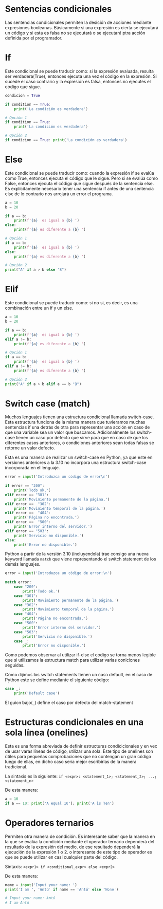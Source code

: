 # Sentencias condicionales

Las sentencias condicionales permiten la desición de acciones mediante expresiones booleanas. Básicamente si una expresión es cierta se ejecutará un código y si esta es falsa no se ejecutará o se ejecutará ptra acción definida por el programador.

# If
Este condicional se puede traducir como: si la expresión evaluada, resulta ser verdadera(True), entonces ejecuta una vez el código en la expresión. Si sucede el caso contrario y la expresión es falsa, entonces no ejecutes el código que sigue.
```python
condicion = True

if condition == True:
    print('La condición es verdadera')

# Opción 1
if condition == True:
    print('La condición es verdadera')

# Opción 2
if condicion == True: print('La condición es verdadera')
```

# Else
Este condicional se puede traducir como: cuando la expresión if se evalúa como True, entonces ejecuta el código que le sigue. Pero si se evalúa como False, entonces ejecuta el código que sigue después de la sentencia else. Es explícitamente necesario tener una sentencia if antes de una sentencia else de lo contrario nos arrojará un error el programa.

```python
a = 10
b = 20

if a == b:
    print(f'{a}  es igual a {b} ')
else:
    print(f'{a} es diferente a {b} ')

# Opción 1
if a == b:
    print(f'{a}  es igual a {b} ')
else:
    print(f'{a} es diferente a {b} ')

# Opción 2
print("A" if a > b else "B")
```

# Elif
Este condicional se puede traducir como: si no si, es decir, es una combinación entre un if y un else.

```python
a = 10
b = 20

if a == b:
    print(f'{a}  es igual a {b} ')
elif a != b:
    print(f'{a} es diferente a {b} ')

# Opción 1
if a == b:
    print(f'{a}  es igual a {b} ')
elif a != b:
    print(f'{a} es diferente a {b} ')

# Opción 2
print("A" if a > b elif a == b "B")
```

# Switch case (match)

Muchos lenguajes tienen una estructura condicional llamada switch-case. Esta estructura funciona de la misma manera que tuvieramos muchas sentencias if una detrás de otra para representar una acción en caso de que una variable sea un valor que buscamos. Adicionalmente los switch-case tienen un caso por defecto que sirve para que en caso de que los diferentes casos anteriores, o condiciones anteriores sean todas falsas se retorne un valor defecto.

Esta es una manera de realizar un switch-case en Python, ya que este en versiones anteriores a la 3.10 no incorpora una estructura switch-case incorporada en el lenguaje.
```python
error = input('Introduzca un código de error\n')
 
if error == "200":
    print('Todo ok.')
elif error == "301":
    print('Movimiento permanente de la página.')
elif error ==  "302":
    print('Movimiento temporal de la página.')
elif error ==  "404":
    print('Página no encontrada.')
elif error ==  "500":
    print('Error interno del servidor.')
elif error == "503":
    print('Servicio no disponible.')
else:
    print('Error no disponible.')
```

Python a partir de la versión 3.10 (incluyendola) trae consigo una nueva keyword llamada `match` que viene representando el switch statement de los demás lenguajes.

```python
error = input('Introduzca un código de error:\n')
 
match error:
    case "200":
        print('Todo ok.')
    case "301":
        print('Movimiento permanente de la página.')
    case "302":
        print('Movimiento temporal de la página.')
    case "404":
        print('Página no encontrada.')
    case "500":
        print('Error interno del servidor.')
    case "503":
        print('Servicio no disponible.')
    case _:
        print('Error no disponible.')
```

Como podemos observar al utilizar if-else el código se torna menos legible que si utilizamos la estructura match para utilizar varias coniciones seguidas. 

Como dijimos los switch statements tienen un caso default, en el caso de Python este se define mediante el siguiente código:
```python
case _:
    print('Default case')
``` 
El guíon bajo(`_`) define el caso por defecto del match-statement

# Estructuras condicionales en una sola línea (onelines)

Esta es una forma abreviada de definir estructuras condicicionales y en vex de usar varas líneas de código, utilizar una sola. Este tipo de onelines son útiles para pequeñas comprobaciones que no contengan un gran código luego de ellas, en dicho caso sería mejor escribirlas de la manera tradicional.

La sintaxis es la siguiente:
`if <expr>: <statement_1>; <statement_2>; ...; <statement_n>`

De esta manera:
```python
a = 10
if a == 10: print('A equal 10'); print('A is Ten')
```

# Operadores ternarios

Permiten otra manera de condición. Es interesante saber que la manera en la que se evalúa la condición mediante el operador ternario dependerá del resultado de la expresión del medio, de ese resultado dependerá la ejecución de la expresión 1 o 2. o interesante de este tipo de operador es que se puede utilizar en casi cualquier parte del código.

Sintaxis:
`<expr1> if <conditional_expr> else <expr2>`

De esta manera:
```python
name = input('Input your name: ')
print('I am ', 'Antú' if name == 'Antú' else 'None')

# Input your name: Antú
# I am Antú
```

